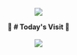 <p align='center'>
    <img src="https://capsule-render.vercel.app/api?type=waving&color=auto&height=300&section=header&text=Welcome%20SD%20Github&fontSize=70&animation=fadeIn&fontAlignY=38&desc=We%20Can%20Do%20It!&descAlignY=51&descAlign=62"/>
</p>

<p>
    <div align="center">
    <b>📅 # Today's Visit 📅</b>
    <br/>
    <br/>
    <a href="https://hits.seeyoufarm.com"><img src="https://hits.seeyoufarm.com/api/count/incr/badge.svg?url=https%3A%2F%2Fgithub.com%2FDivjason%2Fhit-counter&count_bg=%2379C83D&title_bg=%23555555&icon=&icon_color=%23E7E7E7&title=hits&edge_flat=false"/></a>
    </div>
</p>
